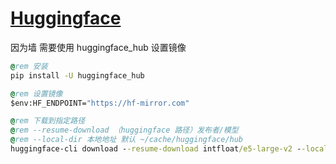 # [Huggingface](https://huggingface.co)

因为墙 需要使用 huggingface_hub 设置镜像

```bat
@rem 安装
pip install -U huggingface_hub

@rem 设置镜像
$env:HF_ENDPOINT="https://hf-mirror.com"

@rem 下载到指定路径
@rem --resume-download （huggingface 路径）发布者/模型
@rem --local-dir 本地地址 默认 ~/cache/huggingface/hub
huggingface-cli download --resume-download intfloat/e5-large-v2 --local-dir ~/cache/huggingface/hub
```
